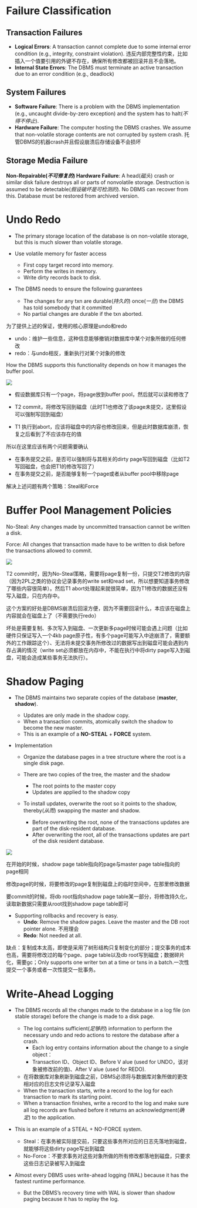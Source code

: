 # Failure Classification

## Transaction Failures

- **Logical Errors**: A transaction cannot complete due to some internal error condition (e.g., integrity, constraint violation). 违反内部完整性约束，比如插入一个值要引用的外键不存在，确保所有修改都被回滚并且不会落地。
-  **Internal State Errors**: The DBMS must terminate an active transaction due to an error condition
  (e.g., deadlock) 

## System Failures

- **Software Failure**: There is a problem with the DBMS implementation (e.g., uncaught divide-by-zero exception) and the system has to halt(*不得不停止*).
- **Hardware Failure**: The computer hosting the DBMS crashes. We assume that non-volatile storage contents are not corrupted by system crash. 托管DBMS的机器crash并且假设崩溃后存储设备不会损坏

##  Storage Media Failure

**Non-Repairable(*不可修复的*) Hardware Failure**: A head(*磁头*) crash or similar disk failure destroys all or parts of nonvolatile storage. Destruction is assumed to be detectable(*假设破坏是可检测的*). No DBMS can recover from this. Database must be restored from archived version.

# Undo Redo

- The primary storage location of the database is on  non-volatile storage, but this is much slower than  volatile storage.

- Use volatile memory for faster access
  - First copy target record into memory.
  - Perform the writes in memory.
  - Write dirty records back to disk.

- The DBMS needs to ensure the following  guarantees
  - The changes for any txn are durable(*持久的*) once(*一旦*) the DBMS has  told somebody that it committed
  - No partial changes are durable if the txn aborted.

为了提供上述的保证，使用的核心原理是undo和redo

- undo：维护一些信息，这种信息能够撤销对数据库中某个对象所做的任何修改
- redo：与undo相反，重新执行对某个对象的修改

How the DBMS supports this functionality  depends on how it manages the buffer pool.

![](CMU445-20-Logging-Protocols-Schemes/20220831133440.png)

- 假设数据库只有一个page，将page放到buffer pool，然后就可以读和修改了

- T2 commit，将修改写回到磁盘（此时T1也修改了该page未提交，这里假设可以强制写回到磁盘）
- T1 执行到abort，应该将磁盘中的内容也修改回来，但是此时数据库崩溃，恢复之后看到了不应该存在的值

所以在这里应该有两个问题需要确认

- 在事务提交之前，是否可以强制将与其相关的dirty page写回到磁盘（比如T2写回磁盘，也会把T1的修改写回了）
- 在事务提交之前，是否能够复制一个page或者从buffer pool中移除page

解决上述问题有两个策略：Steal和Force

# Buffer Pool Management Policies

No-Steal: Any changes made by uncommitted transaction cannot be written a disk.

Force: All changes that transaction made have to be written to disk before the transactions allowed to commit.

![](CMU445-20-Logging-Protocols-Schemes/20220901081034.png)

T2 commit时，因为No-Steal策略，需要将page复制一份，只提交T2修改的内容（因为2PL之类的协议会记录事务的write set和read set，所以想要知道事务修改了哪些内容很简单）。然后T1 abort处理起来就很简单，因为T1修改的数据还没有写入磁盘，只在内存中。

这个方案的好处是DBMS崩溃后回滚方便，因为不需要回滚什么，本应该在磁盘上内容就会在磁盘上了（不需要执行redo）

坏处是需要复制、多次写入到磁盘、一次更新多page时候可能会遇上问题（比如硬件只保证写入一个4kb page原子性，有多个page可能写入中途崩溃了，需要额外的工作跟踪这个）、无法将未提交事务所修改过的数据写出到磁盘可能会遇到内存占满的情况（write set必须都放在内存中，不能在执行中将dirty page写入到磁盘，可能会造成某些事务无法执行）。

# Shadow Paging

- The DBMS maintains two separate copies of the database (**master**, **shadow**). 

  - Updates are only made in the shadow copy. 
  - When a transaction commits, atomically switch the shadow to become the new master.
  - This is an example of a **NO-STEAL** + **FORCE** system.

- Implementation

  - Organize the database pages in a tree structure where the root is a single disk page.

  - There are two copies of the tree, the master and the shadow
    - The root points to the master copy
    - Updates are applied to the shadow copy

  - To install updates, overwrite the root so it points to the shadow, thereby(*从而*) swapping the master and shadow.
    - Before overwriting the root, none of the transactions updates are part of the disk-resident database. 
    - After overwriting the root, all of the transactions updates are part of the disk resident database.

![](CMU445-20-Logging-Protocols-Schemes/20220901093514.png)

在开始的时候，shadow page table指向的page与master page table指向的page相同

修改page的时候，将要修改的page复制到磁盘上的临时空间中，在那里修改数据

要commit的时候，将db root指向shadow page table某一部分，将修改持久化，读取新数据只需要从root找到shadow page table即可

- Supporting rollbacks and recovery is easy. 
  - **Undo**: Remove the shadow pages. Leave the  master and the DB root pointer alone. 不用理会
  - **Redo**: Not needed at all.

缺点：复制成本太高，即使是采用了树形结构只复制变化的部分；提交事务的成本也高，需要将修改过的每个page、page table以及db root写到磁盘；数据碎片化，需要gc；Only supports one writer txn at a time or txns in a batch.一次性提交一个事务或者一次性提交一批事务。

# Write-Ahead Logging

- The DBMS records all the changes made to the database in a log file (on stable storage) before the change is made to a disk page. 
  - The log contains sufficient(*足够的*) information to perform the necessary undo and redo actions to restore the database after a crash. 
    -  Each log entry contains information about the change to a single object：
    - Transaction ID、Object ID、Before V alue (used for UNDO，该对象被修改前的值)、After V alue (used for REDO).
  - 在将数据库对象刷新到磁盘之前，DBMS必须将与数据库对象所做的更改相对应的日志文件记录写入磁盘
  - When the transaction starts, write a  record to the log for each transaction to mark its starting point.
  - When a transaction finishes, write a  record to the log and make sure all log records are flushed before it returns an acknowledgment(*确定*) to the application.
- This is an example of a STEAL + NO-FORCE system. 
  - Steal：在事务被实际提交前，只要这些事务所对应的日志先落地到磁盘，就能够将这些dirty page写出到磁盘
  - No-Force：不要求事务对这些对象所做的所有修改都落地到磁盘，只要求这些日志记录被写入到磁盘

- Almost every DBMS uses write-ahead logging (WAL) because it has the fastest runtime performance.
  - But the DBMS’s recovery time with WAL is slower than shadow paging because it has to replay the log.

